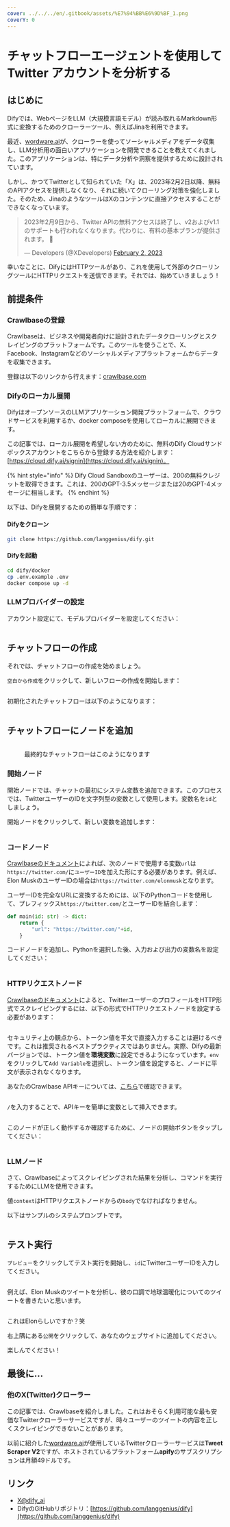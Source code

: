```yaml
---
cover: ../../../en/.gitbook/assets/%E7%94%BB%E6%9D%BF_1.png
coverY: 0
---
```


# チャットフローエージェントを使用して Twitter アカウントを分析する

## はじめに

Difyでは、WebページをLLM（大規模言語モデル）が読み取れるMarkdown形式に変換するためのクローラーツール、例えばJinaを利用できます。

最近、[wordware.ai](https://www.wordware.ai/)が、クローラーを使ってソーシャルメディアをデータ収集し、LLM分析用の面白いアプリケーションを開発できることを教えてくれました。このアプリケーションは、特にデータ分析や洞察を提供するために設計されています。

しかし、かつてTwitterとして知られていた「X」は、2023年2月2日以降、無料のAPIアクセスを提供しなくなり、それに続いてクローリング対策を強化しました。そのため、JinaのようなツールはXのコンテンツに直接アクセスすることができなくなっています。

> 2023年2月9日から、Twitter APIの無料アクセスは終了し、v2およびv1.1のサポートも行われなくなります。代わりに、有料の基本プランが提供されます。 🧵
>
> — Developers (@XDevelopers) [February 2, 2023](https://twitter.com/XDevelopers/status/1621026986784337922?ref_src=twsrc%5Etfw)

幸いなことに、DifyにはHTTPツールがあり、これを使用して外部のクローリングツールにHTTPリクエストを送信できます。それでは、始めていきましょう！

## **前提条件**

### Crawlbaseの登録

Crawlbaseは、ビジネスや開発者向けに設計されたデータクローリングとスクレイピングのプラットフォームです。このツールを使うことで、X、Facebook、Instagramなどのソーシャルメディアプラットフォームからデータを収集できます。

登録は以下のリンクから行えます：[crawlbase.com](https://crawlbase.com)

### Difyのローカル展開

DifyはオープンソースのLLMアプリケーション開発プラットフォームで、クラウドサービスを利用するか、docker composeを使用してローカルに展開できます。

この記事では、ローカル展開を希望しない方のために、無料のDify Cloudサンドボックスアカウントをこちらから登録する方法を紹介します：[https://cloud.dify.ai/signin](https://cloud.dify.ai/signin)。

{% hint style="info" %}
Dify Cloud Sandboxのユーザーは、200の無料クレジットを取得できます。これは、200のGPT-3.5メッセージまたは20のGPT-4メッセージに相当します。
{% endhint %}

以下は、Difyを展開するための簡単な手順です：

#### Difyをクローン

```bash
git clone https://github.com/langgenius/dify.git
```

#### **Difyを起動**

```bash
cd dify/docker
cp .env.example .env
docker compose up -d
```

### LLMプロバイダーの設定

アカウント設定にて、モデルプロバイダーを設定してください：

<figure><img src="../../../en/.gitbook/assets/%E6%88%AA%E5%B1%8F2024-09-03_08.51.29.png" alt=""><figcaption></figcaption></figure>

## チャットフローの作成

それでは、チャットフローの作成を始めましょう。

`空白から作成`をクリックして、新しいフローの作成を開始します：

<figure><img src="../../../en/.gitbook/assets/%E6%88%AA%E5%B1%8F2024-09-02_20.37.09.png" alt=""><figcaption></figcaption></figure>

初期化されたチャットフローは以下のようになります：

<figure><img src="../../../en/.gitbook/assets/%E6%88%AA%E5%B1%8F2024-09-02_22.44.44.png" alt=""><figcaption></figcaption></figure>

## チャットフローにノードを追加

<figure><img src="../../../en/.gitbook/assets/image (114).png" alt=""><figcaption><p>最終的なチャットフローはこのようになります</p></figcaption></figure>

### 開始ノード

開始ノードでは、チャットの最初にシステム変数を追加できます。このプロセスでは、TwitterユーザーのIDを文字列型の変数として使用します。変数名を`id`としましょう。

開始ノードをクリックして、新しい変数を追加します：

<figure><img src="../../../en/.gitbook/assets/%E6%88%AA%E5%B1%8F2024-09-03_08.42.10.png" alt=""><figcaption></figcaption></figure>

### コードノード

[Crawlbaseのドキュメント](https://crawlbase.com/docs/crawling-api/scrapers/#twitter-profile)によれば、次のノードで使用する変数`url`は`https://twitter.com/`に`ユーザーID`を加えた形にする必要があります。例えば、Elon MuskのユーザーIDの場合は`https://twitter.com/elonmusk`となります。

ユーザーIDを完全なURLに変換するためには、以下のPythonコードを使用して、プレフィックス`https://twitter.com/`とユーザーIDを結合します：

```python
def main(id: str) -> dict:
    return {
        "url": "https://twitter.com/"+id,
    }
```

コードノードを追加し、Pythonを選択した後、入力および出力の変数名を設定してください：

<figure><img src="../../../en/.gitbook/assets/7d5de1cce4426f70f448402d7812bd040d681c225e49a2de66b59cbde66ba834.png" alt=""><figcaption></figcaption></figure>

### HTTPリクエストノード

[Crawlbaseのドキュメント](https://crawlbase.com/docs/crawling-api/scrapers/#twitter-profile)によると、TwitterユーザーのプロフィールをHTTP形式でスクレイピングするには、以下の形式でHTTPリクエストノードを設定する必要があります：

<figure><img src="../../../en/.gitbook/assets/%E6%88%AA%E5%B1%8F2024-09-02_19.43.21 (1).png" alt=""><figcaption></figcaption></figure>

セキュリティ上の観点から、トークン値を平文で直接入力することは避けるべきです。これは推奨されるベストプラクティスではありません。実際、Difyの最新バージョンでは、トークン値を**環境変数**に設定できるようになっています。`env`をクリックして`Add Variable`を選択し、トークン値を設定すると、ノードに平文が表示されなくなります。

あなたのCrawlbase APIキーについては、[こちら](https://crawlbase.com/dashboard/account/docs)で確認できます。

<figure><img src="../../../en/.gitbook/assets/%E6%88%AA%E5%B1%8F2024-09-02_22.55.20.png" alt=""><figcaption></figcaption></figure>

`/`を入力することで、APIキーを簡単に変数として挿入できます。

<figure><img src="../../../en/.gitbook/assets/%E6%88%AA%E5%B1%8F2024-09-02_23.02.04.png" alt=""><figcaption></figcaption></figure>

このノードが正しく動作するか確認するために、ノードの開始ボタンをタップしてください：

<figure><img src="../../../en/.gitbook/assets/CleanShot 2024-10-07 at 21.44.50@2x.png" alt=""><figcaption></figcaption></figure>

### LLMノード

さて、Crawlbaseによってスクレイピングされた結果を分析し、コマンドを実行するためにLLMを使用できます。

値`context`はHTTPリクエストノードからの`body`でなければなりません。

以下はサンプルのシステムプロンプトです。

<figure><img src="../../../en/.gitbook/assets/%E6%88%AA%E5%B1%8F2024-09-02_23.35.38.png" alt=""><figcaption></figcaption></figure>

## テスト実行

`プレビュー`をクリックしてテスト実行を開始し、`id`にTwitterユーザーIDを入力してください。

<figure><img src="../../../en/.gitbook/assets/%E6%88%AA%E5%B1%8F2024-09-02_23.41.03.png" alt=""><figcaption></figcaption></figure>

例えば、Elon Muskのツイートを分析し、彼の口調で地球温暖化についてのツイートを書きたいと思います。

<figure><img src="../../../en/.gitbook/assets/%E6%88%AA%E5%B1%8F2024-09-02_23.47.20.png" alt=""><figcaption></figcaption></figure>

これはElonらしいですか？笑

右上隅にある`公開`をクリックして、あなたのウェブサイトに追加してください。

楽しんでください！

## 最後に…

### 他のX(Twitter)クローラー

この記事では、Crawlbaseを紹介しました。これはおそらく利用可能な最も安価なTwitterクローラーサービスですが、時々ユーザーのツイートの内容を正しくスクレイピングできないことがあります。

以前に紹介した[wordware.ai](http://wordware.ai)が使用しているTwitterクローラーサービスは**Tweet Scraper V2**ですが、ホストされているプラットフォーム**apify**のサブスクリプションは月額49ドルです。

## リンク

* [X@dify_ai](https://x.com/dify_ai)
* DifyのGitHubリポジトリ：[https://github.com/langgenius/dify](https://github.com/langgenius/dify)